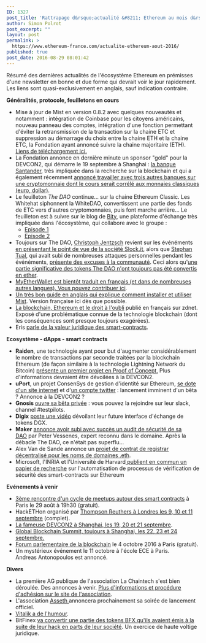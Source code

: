 ```yaml
---
ID: 1327
post_title: 'Rattrapage d&rsquo;actualité &#8211; Ethereum au mois d&rsquo;août 2016'
author: Simon Polrot
post_excerpt: ""
layout: post
permalink: >
  https://www.ethereum-france.com/actualite-ethereum-aout-2016/
published: true
post_date: 2016-08-29 08:01:42
---
```

Résumé des dernières actualités de l'écosystème Ethereum en prémisses d'une newsletter en bonne et due forme qui devrait voir le jour rapidement. Les liens sont quasi-exclusivement en anglais, sauf indication contraire.

<strong>Généralités, protocole, feuilletons en cours</strong>
<ul>
 	<li>Mise à jour de Mist en version 0.8.2 avec quelques nouveautés et notamment : intégration de Coinbase pour les citoyens américains, nouveau panneau des comptes, intégration d'une fonction permettant d'éviter la retransmission de la transaction sur la chaine ETC et suppression au démarrage du choix entre la chaine ETH et la chaine ETC, la Fondation ayant annoncé suivre la chaine majoritaire (ETH). <a href="https://github.com/ethereum/mist/releases/tag/0.8.2"><span style="text-decoration: underline;">Liens de téléchargement ici</span>.</a></li>
 	<li>La Fondation annonce en dernière minute un sponsor "gold" pour la DEVCON2, qui démarre le 19 septembre à Shanghai : <a href="https://ethereumfoundation.org/devcon/"><span style="text-decoration: underline;">la banque Santander</span></a>, très impliquée dans la recherche sur la blockchain et qui a également récemment <a href="http://www.huffingtonpost.com/david-seaman/ubs-santander-announce-bl_b_11683838.html"><span style="text-decoration: underline;">annoncé travailler avec trois autres banques sur une cryptomonnaie dont le cours serait corrélé aux monnaies classiques (euro, dollar)</span></a>.</li>
 	<li>Le feuilleton <em>The DAO</em> continue... sur la chaine Ethereum Classic. Les Whitehat siphonnent la WhiteDAO, convertissent une partie des fonds de ETC vers d'autres cryptomonnaies, puis font marche arrière... Le feuilleton est à suivre sur le blog de <span style="text-decoration: underline;"><a href="https://bity.com/">Bity</a></span>, une plateforme d'échange très impliquée dans l'écosystème, qui collabore avec le groupe :
<ul>
 	<li><span style="text-decoration: underline;"><a href="https://blog.bity.com/2016/08/13/the-white-hats-and-dao-wars-behind-the-scenes/">Episode 1</a></span></li>
 	<li><span style="text-decoration: underline;"><a href="https://blog.bity.com/2016/08/26/whitehat-withdrawal-contract-update-and-next-steps/">Episode 2</a></span></li>
</ul>
</li>
 	<li>Toujours sur The DAO, <a class="link link link--darken link--darker u-baseColor--link" dir="auto" href="https://blog.slock.it/@ChrJentzsch?source=post_header_lockup" data-action="show-user-card" data-action-source="post_header_lockup" data-action-type="hover" data-user-id="697fe9612b56" data-collection-slug="slock-it-blog">Christoph Jentzsch</a> revient sur les événéments <a href="https://blog.slock.it/the-history-of-the-dao-and-lessons-learned-d06740f8cfa5#.5a78vbz4h"><span style="text-decoration: underline;">en présentant le point de vue de la société Slock.it</span></a>, alors que <span style="text-decoration: underline;"><a href="https://blog.slock.it/@stephantual">Stephan Tual</a></span>, qui avait subi de nombreuses attaques personnelles pendant les événéments, <a href="https://blog.slock.it/on-a-personal-note-from-stephan-tual-710f32e6eeb#.w734y5jba"><span style="text-decoration: underline;">présente des excuses à la communauté</span></a>. Ceci alors qu'<a href="http://www.coindesk.com/25-million-of-dao-ether-still-remain-one-month-after-hard-fork/"><span style="text-decoration: underline;">une partie significative des tokens The DAO n'ont toujours pas été convertis en ether</span></a>.</li>
 	<li><a href="https://www.reddit.com/r/ethereum/comments/4z55s2/help_us_translate_myetherwalletcom_into_all_the/">MyEtherWallet est bientôt traduit en français (et dans de nombreuses autres langues). <span style="text-decoration: underline;">Vous pouvez contribuer ici</span></a>.</li>
 	<li><a href="https://medium.com/@attores/step-by-step-guide-getting-started-with-ethereum-mist-wallet-772a3cc99af4#.qvsvi37df"><span style="text-decoration: underline;">Un très bon guide en anglais qui explique comment installer et utiliser Mist</span></a>. Version française ici dès que possible.</li>
 	<li><span style="text-decoration: underline;"><a href="http://www.zdnet.fr/actualites/tribune-blockchain-ethereum-et-le-non-droit-a-l-oubli-39841122.htm">La blockchain, Ethereum et le droit à l'oubli</a></span> publié en français sur zdnet. Exposé d'une problématique connue de la technologie blockchain (dont les conséquences sont presque toujours exagérées).</li>
 	<li>Eris <a href="https://db.erisindustries.com/eris/2016/08/18/enforcing-legal-smart-contracts/"><span style="text-decoration: underline;">parle de la valeur juridique des smart-contracts</span></a>.</li>
</ul>
<strong>Ecosystème - dApps - smart contracts</strong>
<ul>
 	<li><strong>Raiden</strong>, une technologie ayant pour but d'augmenter considérablement le nombre de transactions par seconde traitées par la blockchain Ethereum (de façon similaire à la technologie Lightning Network du Bitcoin) <a href="http://raiden.network/#"><span style="text-decoration: underline;">présente un premier projet en Proof of Concept</span>.</a> Plus d'informations devraient être dévoilées à la DEVCON2.</li>
 	<li><strong>uPort</strong>, un projet ConsenSys de gestion d'identité sur Ethereum, <span style="text-decoration: underline;"><a href="https://uport.me/">se dote d'un site internet</a></span> et d'<a href="https://twitter.com/uport_me"><span style="text-decoration: underline;">un compte twitter</span></a> : lancement imminent d'un bêta ? Annonce à la DEVCON2 ?</li>
 	<li><strong>Gnosis </strong><span style="text-decoration: underline;"><a href="https://slack.gnosis.pm/">ouvre sa bêta privée</a></span> : vous pouvez la rejoindre sur leur slack, channel #testpilots.</li>
 	<li><strong>Digix</strong> <a href="https://www.youtube.com/watch?v=kWbgMoJVIzk"><span style="text-decoration: underline;">poste une vidéo</span></a> dévoilant leur future interface d'échange de tokens DGX.</li>
 	<li><strong>Maker</strong> <a href="https://www.reddit.com/r/ethereum/comments/4zjc04/makerdao_audit_2_pages_112_the_makerdao_solidity/"><span style="text-decoration: underline;">annonce avoir subi avec succès un audit de sécurité de sa DAO</span></a> par Peter Vessenes, expert reconnu dans le domaine. Après la débacle The DAO, ce n'était pas superflu...</li>
 	<li>Alex Van de Sande annonce un <span style="text-decoration: underline;"><a href="https://github.com/Arachnid/ens/pull/1/files">projet de contrat de registrar décentralisé pour les noms de domaines .eth</a></span>.</li>
 	<li>Microsoft, l'INRIA et l'Université de Harvard<a href="http://research.microsoft.com/en-us/um/people/nswamy/papers/solidether.pdf"> <span style="text-decoration: underline;">publient en commun un papier de recherche</span></a> sur l'automatisation de processus de vérification de sécurité des smart-contracts sur Ethereum</li>
</ul>
<strong>Evénements à venir</strong>
<ul>
 	<li><a href="https://www.meetup.com/fr-FR/Legal-Innovation-Paris/events/233085093/"><span style="text-decoration: underline;">3ème rencontre d'un cycle de meetups autour des smart contracts</span></a> à Paris le 29 août à 19h30 (gratuit).</li>
 	<li>HackETHon organisé par <span style="text-decoration: underline;"><a href="https://hackethon.thomsonreuters.com/">Thompson Reuthers à Londres les 9, 10 et 11 septembre</a></span> (complet).</li>
 	<li><span style="text-decoration: underline;">La fameuse <a href="https://ethereumfoundation.org/devcon/">DEVCON2 à Shanghai, les 19, 20 et 21 septembre</a></span>.</li>
 	<li><a href="http://www.blockchainweek2016.org/index_en.html"><span style="text-decoration: underline;">Global Blockchain Summit, toujours à Shanghai, les 22, 23 et 24 septembre.</span></a></li>
 	<li><a href="http://www.forum-blockchain.com/"><span style="text-decoration: underline;">Forum parlementaire de la blockchain</span></a> le 4 octobre 2016 à Paris (gratuit).</li>
 	<li>Un mystérieux événement le 11 octobre à l'école ECE à Paris. Andreas Antonopoulos est annoncé.</li>
</ul>
<strong>Divers</strong>
<ul>
 	<li>La première AG publique de l'association La Chaintech s'est bien déroulée. Des annonces à venir. <a href="https://www.chaintech.fr/"><span style="text-decoration: underline;">Plus d'informations et procédure d'adhésion sur le site de l'association</span></a>.</li>
 	<li>L'association <span style="text-decoration: underline;"><a href="https://www.facebook.com/AssethFrance/">Asseth </a></span>annoncera prochainement sa soirée de lancement officiel.</li>
 	<li><span style="text-decoration: underline;"><a href="https://twitter.com/ofnumbers/status/766576385469079552">Vitalik a de l'humour</a></span>.</li>
 	<li>BitFinex <a href="https://www.bitfinex.com/posts/137"><span style="text-decoration: underline;">va convertir une partie des tokens BFX qu'ils avaient émis à la suite de leur hack en parts de leur société</span></a>. Un exercice de haute voltige juridique.</li>
</ul>